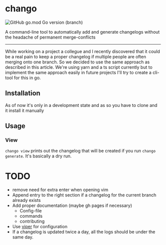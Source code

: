 # chango
![GitHub go.mod Go version (branch)](https://img.shields.io/github/go-mod/go-version/BodeSpezial/chango/trunk?style=for-the-badge) 

A command-line tool to automatically add and generate changelogs without the headache of permanent merge-conflicts

---

While working on a project a collegue and I recently discovered that it could be a real pain to keep a proper changelog if multiple people are often  merging onto one branch. So we decided to use the same approach as described in this article. We're using yarn and a ts script currently but to implement the same approach easily in future projects I'll try to create a cli-tool for this in go.

## Installation

As of now it's only in a development state and as so you have to clone and it install it manually

## Usage

### View
`chango view` prints out the changelog that will be created if you run `chango generate`. It's basically a dry run.

# TODO
- remove need for extra enter when opening vim
- Append entry to the right section if a changelog for the current branch already exists
- Add proper documentation (maybe gh pages if necessary)
    - Config-file
    - commands
    - contributing
- Use [viper](https://github.com/spf13/viper) for configuration
- If a changelog is updated twice a day, all the logs should be under the same day.
